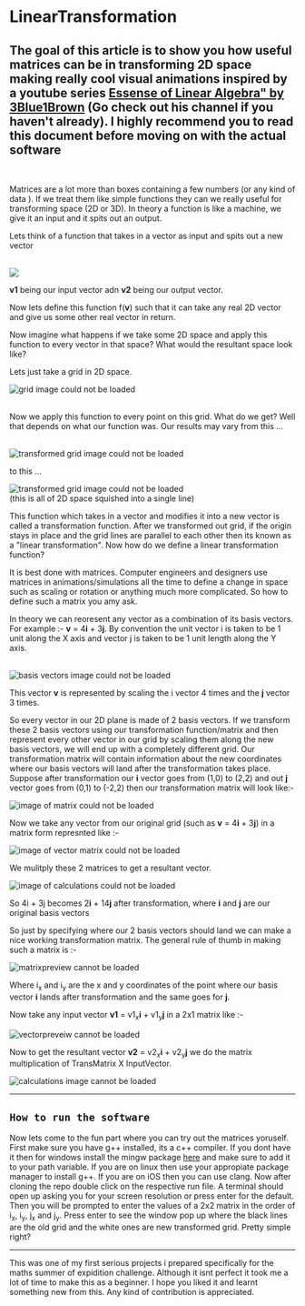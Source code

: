 # LinearTransformation

## The goal of this article is to show you how useful matrices can be in transforming 2D space making really cool visual animations inspired by a youtube series <a href="https://youtube.com/playlist?list=PLZHQObOWTQDPD3MizzM2xVFitgF8hE_ab">Essense of Linear Algebra" by 3Blue1Brown</a> (Go check out his channel if you haven't already). I highly recommend you to read this document before moving on with the actual software

<br>

Matrices are a lot more than boxes containing a few numbers (or any kind of data ). If we treat them like simple functions they can we really useful for transforming space (2D or 3D).
In theory a function is like a machine, we give it an input and it spits out an output.
<br>

Lets think of a function that takes in a vector as input and spits out a new vector

<br>
<img src = "img/function.png">
<br>


<b>v1</b> being our input vector adn <b>v2</b> being our output vector.

Now lets define this function f(<b>v</b>) such that  it can take any real 2D vector and give us some other real vector in return.

Now imagine what happens if we take some 2D space and apply this function to every vector in that space?
What would the resultant space look like?

Lets just take a grid in 2D space.

<img src = "img/grid.PNG" alt = "grid image could not be loaded">

<br> 
<br> 


Now we apply this function to every point on this grid. What do we get? Well that depends on what our function was. Our results may vary from this ...

<br> 

<img src = "img/transgrid.PNG" alt = "transformed grid image could not be loaded">

<br>

to this ...

<img src = "img/linegrid.PNG" alt = "transformed grid image could not be loaded">

<br>
(this is all of 2D space squished into a single line)

This function which takes in a vector and modifies it into a new vector is called a transformation function. After we transformed out grid, if the origin stays in place and the grid lines are parallel to each other then its known as a "linear transformation". Now how do we define a linear transformation function?

It is best done with matrices. Computer engineers and designers use matrices in animations/simulations all the time to define a change in space such as scaling or rotation or anything much more complicated. So how to define such a matrix you amy ask. 

In theory we can reoresent any vector as a combination of its basis vectors. For example :- <b>v</b> = 4<b>i</b> + 3<b>j</b>.
By convention the unit vector i is taken to be 1 unit along the X axis and vector j is taken to be 1 unit length along the Y axis.

<br>

<img src = "img/basis.png" alt = "basis vectors image could not be loaded">

This vector <b>v</b> is represented by scaling the i vector 4 times and the <b>j</b> vector 3 times.

So every vector in our 2D plane is made of 2 basis vectors. If we transform these 2 basis vectors using our transformation function/matrix and then represent every other vector in our grid by scaling them along the new basis vectors, we will end up with a completely different grid. Our transformation matrix will contain information about the new coordinates where our basis vectors will land after the transformation takes place. Suppose after transformation our <b>i</b> vector goes from (1,0) to (2,2) and out <b>j</b> vector goes from (0,1) to (-2,2) then our transformation matrix will look like:- 

<img src = "img/transMatrix.png" alt = "image of matrix could not be loaded">

<br>


Now we take any vector from our original grid (such as <b>v</b> = 4<b>i</b> + 3<b>j</b>) in a matrix form represnted like :- 

<img src = "img/vector.png" alt = "image of vector matrix could not be loaded">

We mulitply these 2 matrices to get a resultant vector.

<img src = "img/calculation.png" alt = "image of calculations could not be loaded">

<br>


So 4i + 3j becomes 2<b>i</b> + 14<b>j</b> after transformation, where <b>i</b> and <b>j</b> are our original basis vectors

So just by specifying where our 2 basis vectors should land we can make a nice working transformation matrix. The general rule of thumb in making such a matrix is :-

<img src = "img/matrixpreview.png" alt = "matrixpreview cannot be loaded">

Where i<sub>x</sub> and i<sub>y</sub> are the x and y coordinates of the point where our basis vector <b>i</b> lands after transformation and the same goes for <b>j</b>.

Now take any input vector <b>v1</b> = v1<sub>x</sub><b>i</b> + v1<sub>y</sub><b>j</b> in a 2x1 matrix like :-

<img src = "img/vectorpreview.png" alt = "vectorpreveiw cannot be loaded">

Now to get the resultant vector <b>v2</b> =  v2<sub>x</sub><b>i</b> + v2<sub>y</sub><b>j</b> we do the matrix multiplication of TransMatrix X InputVector.


<img src = "img/previewcal.png" alt = "calculations image cannot be loaded">
<hr>

## `How to run the software`

Now lets come to the fun part where you can try out the matrices yoruself. First make sure you have g++ installed, its a c++ compiler. If you dont have it then  for windows install the mingw package <a href = "https://sourceforge.net/projects/mingw/"> here</a> and make sure to add it to your path variable. If you are on linux then use your appropiate package manager to install g++. If you are on iOS then you can use clang. Now after cloning the repo double click on the respective run file. A terminal should open up asking you for your screen resolution or press enter for the default. Then you will be prompted to enter the values of a 2x2 matrix in the order of i<sub>x</sub>, i<sub>y</sub>, j<sub>x</sub> and j<sub>y</sub>. Press enter to see the window pop up where the black lines are the old grid and the white ones are new transformed grid. Pretty simple right?

<hr>

This was one of my first serious projects i prepared specifically for the maths summer of expidition challenge. Although it isnt perfect it took me a lot of time to make this as a beginner. I hope you liked it and learnt something new from this. Any kind of contribution is appreciated. 